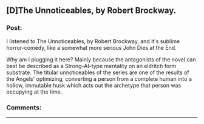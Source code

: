 ## [D]The Unnoticeables, by Robert Brockway.

### Post:

I listened to The Unnoticeables, by Robert Brockway, and it's sublime horror-comedy, like a somewhat more serious John Dies at the End.

Why am I plugging it here? Mainly because the antagonists of the novel can best be described as a Strong-AI-type mentality on an eldritch form substrate. The titular unnoticeables of the series are one of the results of the Angels' optimizing, converting a person from a complete human into a hollow, immutable husk which acts out the archetype that person was occupying at the time.

### Comments:

---

